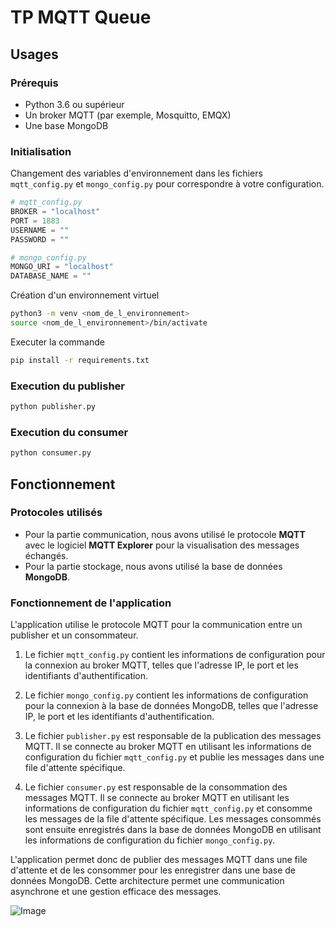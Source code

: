 # TP MQTT Queue

## Usages

### Prérequis

- Python 3.6 ou supérieur
- Un broker MQTT (par exemple, Mosquitto, EMQX)
- Une base MongoDB

### Initialisation

Changement des variables d'environnement dans les fichiers `mqtt_config.py` et `mongo_config.py` pour correspondre à votre configuration.

```python
# mqtt_config.py
BROKER = "localhost"
PORT = 1883
USERNAME = ""
PASSWORD = ""
```

```python
# mongo_config.py
MONGO_URI = "localhost"
DATABASE_NAME = ""
```

Création d'un environnement virtuel

```bash
python3 -m venv <nom_de_l_environnement>
source <nom_de_l_environnement>/bin/activate
```

Executer la commande

```bash
pip install -r requirements.txt
```

### Execution du publisher

```bash
python publisher.py
```

### Execution du consumer

```bash
python consumer.py
```

## Fonctionnement

### Protocoles utilisés

- Pour la partie communication, nous avons utilisé le protocole **MQTT** avec le logiciel **MQTT Explorer** pour la visualisation des messages échangés.
- Pour la partie stockage, nous avons utilisé la base de données **MongoDB**.

### Fonctionnement de l'application

L'application utilise le protocole MQTT pour la communication entre un publisher et un consommateur.

1. Le fichier `mqtt_config.py` contient les informations de configuration pour la connexion au broker MQTT, telles que l'adresse IP, le port et les identifiants d'authentification.

2. Le fichier `mongo_config.py` contient les informations de configuration pour la connexion à la base de données MongoDB, telles que l'adresse IP, le port et les identifiants d'authentification.

3. Le fichier `publisher.py` est responsable de la publication des messages MQTT. Il se connecte au broker MQTT en utilisant les informations de configuration du fichier `mqtt_config.py` et publie les messages dans une file d'attente spécifique.

4. Le fichier `consumer.py` est responsable de la consommation des messages MQTT. Il se connecte au broker MQTT en utilisant les informations de configuration du fichier `mqtt_config.py` et consomme les messages de la file d'attente spécifique. Les messages consommés sont ensuite enregistrés dans la base de données MongoDB en utilisant les informations de configuration du fichier `mongo_config.py`.

L'application permet donc de publier des messages MQTT dans une file d'attente et de les consommer pour les enregistrer dans une base de données MongoDB. Cette architecture permet une communication asynchrone et une gestion efficace des messages.

![Image](https://cdn.discordapp.com/attachments/900788486381129798/1246144307539476490/image.png?ex=666c7553&is=666b23d3&hm=3018073cb55a278f8942db5eaf2ae2a622468f1d32b0453486dafaf3c02e8a66&)
